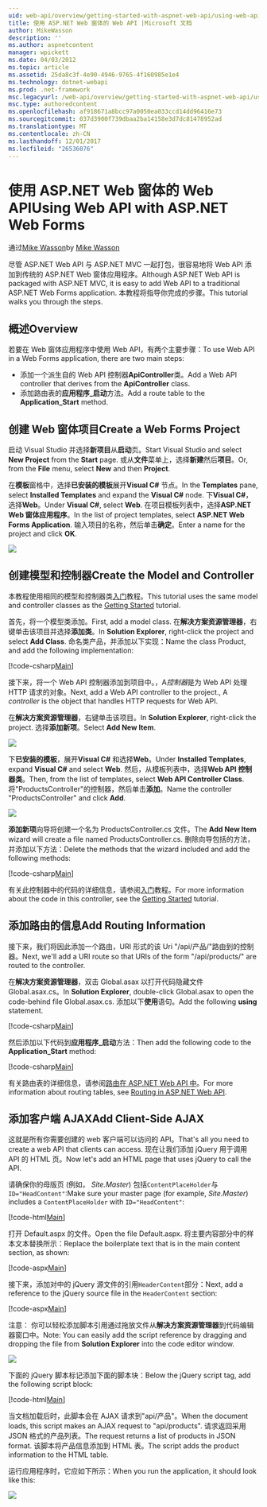 ```yaml
---
uid: web-api/overview/getting-started-with-aspnet-web-api/using-web-api-with-aspnet-web-forms
title: 使用 ASP.NET Web 窗体的 Web API |Microsoft 文档
author: MikeWasson
description: ''
ms.author: aspnetcontent
manager: wpickett
ms.date: 04/03/2012
ms.topic: article
ms.assetid: 25da8c3f-4e90-4946-9765-4f160985e1e4
ms.technology: dotnet-webapi
ms.prod: .net-framework
msc.legacyurl: /web-api/overview/getting-started-with-aspnet-web-api/using-web-api-with-aspnet-web-forms
msc.type: authoredcontent
ms.openlocfilehash: af918671a8bcc97a0050ea033ccd14dd96416e73
ms.sourcegitcommit: 037d3900f739dbaa2ba14158e3d7dc81478952ad
ms.translationtype: MT
ms.contentlocale: zh-CN
ms.lasthandoff: 12/01/2017
ms.locfileid: "26536076"
---
```

<a name="using-web-api-with-aspnet-web-forms"></a><span data-ttu-id="a1f3a-102">使用 ASP.NET Web 窗体的 Web API</span><span class="sxs-lookup"><span data-stu-id="a1f3a-102">Using Web API with ASP.NET Web Forms</span></span>
====================
<span data-ttu-id="a1f3a-103">通过[Mike Wasson](https://github.com/MikeWasson)</span><span class="sxs-lookup"><span data-stu-id="a1f3a-103">by [Mike Wasson](https://github.com/MikeWasson)</span></span>

<span data-ttu-id="a1f3a-104">尽管 ASP.NET Web API 与 ASP.NET MVC 一起打包，很容易地将 Web API 添加到传统的 ASP.NET Web 窗体应用程序。</span><span class="sxs-lookup"><span data-stu-id="a1f3a-104">Although ASP.NET Web API is packaged with ASP.NET MVC, it is easy to add Web API to a traditional ASP.NET Web Forms application.</span></span> <span data-ttu-id="a1f3a-105">本教程将指导你完成的步骤。</span><span class="sxs-lookup"><span data-stu-id="a1f3a-105">This tutorial walks you through the steps.</span></span>

## <a name="overview"></a><span data-ttu-id="a1f3a-106">概述</span><span class="sxs-lookup"><span data-stu-id="a1f3a-106">Overview</span></span>

<span data-ttu-id="a1f3a-107">若要在 Web 窗体应用程序中使用 Web API，有两个主要步骤：</span><span class="sxs-lookup"><span data-stu-id="a1f3a-107">To use Web API in a Web Forms application, there are two main steps:</span></span>

- <span data-ttu-id="a1f3a-108">添加一个派生自的 Web API 控制器**ApiController**类。</span><span class="sxs-lookup"><span data-stu-id="a1f3a-108">Add a Web API controller that derives from the **ApiController** class.</span></span>
- <span data-ttu-id="a1f3a-109">添加路由表的**应用程序\_启动**方法。</span><span class="sxs-lookup"><span data-stu-id="a1f3a-109">Add a route table to the **Application\_Start** method.</span></span>

## <a name="create-a-web-forms-project"></a><span data-ttu-id="a1f3a-110">创建 Web 窗体项目</span><span class="sxs-lookup"><span data-stu-id="a1f3a-110">Create a Web Forms Project</span></span>

<span data-ttu-id="a1f3a-111">启动 Visual Studio 并选择**新项目**从**启动**页。</span><span class="sxs-lookup"><span data-stu-id="a1f3a-111">Start Visual Studio and select **New Project** from the **Start** page.</span></span> <span data-ttu-id="a1f3a-112">或从**文件**菜单上，选择**新建**然后**项目**。</span><span class="sxs-lookup"><span data-stu-id="a1f3a-112">Or, from the **File** menu, select **New** and then **Project**.</span></span>

<span data-ttu-id="a1f3a-113">在**模板**窗格中，选择**已安装的模板**展开**Visual C#** 节点。</span><span class="sxs-lookup"><span data-stu-id="a1f3a-113">In the **Templates** pane, select **Installed Templates** and expand the **Visual C#** node.</span></span> <span data-ttu-id="a1f3a-114">下**Visual C#**，选择**Web**。</span><span class="sxs-lookup"><span data-stu-id="a1f3a-114">Under **Visual C#**, select **Web**.</span></span> <span data-ttu-id="a1f3a-115">在项目模板列表中，选择**ASP.NET Web 窗体应用程序**。</span><span class="sxs-lookup"><span data-stu-id="a1f3a-115">In the list of project templates, select **ASP.NET Web Forms Application**.</span></span> <span data-ttu-id="a1f3a-116">输入项目的名称，然后单击**确定**。</span><span class="sxs-lookup"><span data-stu-id="a1f3a-116">Enter a name for the project and click **OK**.</span></span>

![](using-web-api-with-aspnet-web-forms/_static/image1.png)

## <a name="create-the-model-and-controller"></a><span data-ttu-id="a1f3a-117">创建模型和控制器</span><span class="sxs-lookup"><span data-stu-id="a1f3a-117">Create the Model and Controller</span></span>

<span data-ttu-id="a1f3a-118">本教程使用相同的模型和控制器类[入门](tutorial-your-first-web-api.md)教程。</span><span class="sxs-lookup"><span data-stu-id="a1f3a-118">This tutorial uses the same model and controller classes as the [Getting Started](tutorial-your-first-web-api.md) tutorial.</span></span>

<span data-ttu-id="a1f3a-119">首先，将一个模型类添加。</span><span class="sxs-lookup"><span data-stu-id="a1f3a-119">First, add a model class.</span></span> <span data-ttu-id="a1f3a-120">在**解决方案资源管理器**，右键单击该项目并选择**添加类**。</span><span class="sxs-lookup"><span data-stu-id="a1f3a-120">In **Solution Explorer**, right-click the project and select **Add Class**.</span></span> <span data-ttu-id="a1f3a-121">命名类产品，并添加以下实现：</span><span class="sxs-lookup"><span data-stu-id="a1f3a-121">Name the class Product, and add the following implementation:</span></span>

[!code-csharp[Main](using-web-api-with-aspnet-web-forms/samples/sample1.cs)]

<span data-ttu-id="a1f3a-122">接下来，将一个 Web API 控制器添加到项目中。，A*控制器*是为 Web API 处理 HTTP 请求的对象。</span><span class="sxs-lookup"><span data-stu-id="a1f3a-122">Next, add a Web API controller to the project., A *controller* is the object that handles HTTP requests for Web API.</span></span>

<span data-ttu-id="a1f3a-123">在**解决方案资源管理器**，右键单击该项目。</span><span class="sxs-lookup"><span data-stu-id="a1f3a-123">In **Solution Explorer**, right-click the project.</span></span> <span data-ttu-id="a1f3a-124">选择**添加新项**。</span><span class="sxs-lookup"><span data-stu-id="a1f3a-124">Select **Add New Item**.</span></span>

![](using-web-api-with-aspnet-web-forms/_static/image2.png)

<span data-ttu-id="a1f3a-125">下**已安装的模板**，展开**Visual C#** 和选择**Web**。</span><span class="sxs-lookup"><span data-stu-id="a1f3a-125">Under **Installed Templates**, expand **Visual C#** and select **Web**.</span></span> <span data-ttu-id="a1f3a-126">然后，从模板列表中，选择**Web API 控制器类**。</span><span class="sxs-lookup"><span data-stu-id="a1f3a-126">Then, from the list of templates, select **Web API Controller Class**.</span></span> <span data-ttu-id="a1f3a-127">将"ProductsController"的控制器，然后单击**添加**。</span><span class="sxs-lookup"><span data-stu-id="a1f3a-127">Name the controller "ProductsController" and click **Add**.</span></span>

![](using-web-api-with-aspnet-web-forms/_static/image3.png)

<span data-ttu-id="a1f3a-128">**添加新项**向导将创建一个名为 ProductsController.cs 文件。</span><span class="sxs-lookup"><span data-stu-id="a1f3a-128">The **Add New Item** wizard will create a file named ProductsController.cs.</span></span> <span data-ttu-id="a1f3a-129">删除向导包括的方法，并添加以下方法：</span><span class="sxs-lookup"><span data-stu-id="a1f3a-129">Delete the methods that the wizard included and add the following methods:</span></span>

[!code-csharp[Main](using-web-api-with-aspnet-web-forms/samples/sample2.cs)]

<span data-ttu-id="a1f3a-130">有关此控制器中的代码的详细信息，请参阅[入门](tutorial-your-first-web-api.md)教程。</span><span class="sxs-lookup"><span data-stu-id="a1f3a-130">For more information about the code in this controller, see the [Getting Started](tutorial-your-first-web-api.md) tutorial.</span></span>

## <a name="add-routing-information"></a><span data-ttu-id="a1f3a-131">添加路由的信息</span><span class="sxs-lookup"><span data-stu-id="a1f3a-131">Add Routing Information</span></span>

<span data-ttu-id="a1f3a-132">接下来，我们将因此添加一个路由，URI 形式的该 Uri &quot;/api/产品/&quot;路由到的控制器。</span><span class="sxs-lookup"><span data-stu-id="a1f3a-132">Next, we'll add a URI route so that URIs of the form &quot;/api/products/&quot; are routed to the controller.</span></span>

<span data-ttu-id="a1f3a-133">在**解决方案资源管理器**，双击 Global.asax 以打开代码隐藏文件 Global.asax.cs。</span><span class="sxs-lookup"><span data-stu-id="a1f3a-133">In **Solution Explorer**, double-click Global.asax to open the code-behind file Global.asax.cs.</span></span> <span data-ttu-id="a1f3a-134">添加以下**使用**语句。</span><span class="sxs-lookup"><span data-stu-id="a1f3a-134">Add the following **using** statement.</span></span>

[!code-csharp[Main](using-web-api-with-aspnet-web-forms/samples/sample3.cs)]

<span data-ttu-id="a1f3a-135">然后添加以下代码到**应用程序\_启动**方法：</span><span class="sxs-lookup"><span data-stu-id="a1f3a-135">Then add the following code to the **Application\_Start** method:</span></span>

[!code-csharp[Main](using-web-api-with-aspnet-web-forms/samples/sample4.cs)]

<span data-ttu-id="a1f3a-136">有关路由表的详细信息，请参阅[路由在 ASP.NET Web API 中](../web-api-routing-and-actions/routing-in-aspnet-web-api.md)。</span><span class="sxs-lookup"><span data-stu-id="a1f3a-136">For more information about routing tables, see [Routing in ASP.NET Web API](../web-api-routing-and-actions/routing-in-aspnet-web-api.md).</span></span>

## <a name="add-client-side-ajax"></a><span data-ttu-id="a1f3a-137">添加客户端 AJAX</span><span class="sxs-lookup"><span data-stu-id="a1f3a-137">Add Client-Side AJAX</span></span>

<span data-ttu-id="a1f3a-138">这就是所有你需要创建的 web 客户端可以访问的 API。</span><span class="sxs-lookup"><span data-stu-id="a1f3a-138">That's all you need to create a web API that clients can access.</span></span> <span data-ttu-id="a1f3a-139">现在让我们添加 jQuery 用于调用 API 的 HTML 页。</span><span class="sxs-lookup"><span data-stu-id="a1f3a-139">Now let's add an HTML page that uses jQuery to call the API.</span></span>

<span data-ttu-id="a1f3a-140">请确保你的母版页 (例如， *Site.Master*) 包括`ContentPlaceHolder`与`ID="HeadContent"`:</span><span class="sxs-lookup"><span data-stu-id="a1f3a-140">Make sure your master page (for example, *Site.Master*) includes a `ContentPlaceHolder` with `ID="HeadContent"`:</span></span>

[!code-html[Main](using-web-api-with-aspnet-web-forms/samples/sample8.html)]

<span data-ttu-id="a1f3a-141">打开 Default.aspx 的文件。</span><span class="sxs-lookup"><span data-stu-id="a1f3a-141">Open the file Default.aspx.</span></span> <span data-ttu-id="a1f3a-142">将主要内容部分中的样本文本替换所示：</span><span class="sxs-lookup"><span data-stu-id="a1f3a-142">Replace the boilerplate text that is in the main content section, as shown:</span></span>

[!code-aspx[Main](using-web-api-with-aspnet-web-forms/samples/sample5.aspx)]

<span data-ttu-id="a1f3a-143">接下来，添加对中的 jQuery 源文件的引用`HeaderContent`部分：</span><span class="sxs-lookup"><span data-stu-id="a1f3a-143">Next, add a reference to the jQuery source file in the `HeaderContent` section:</span></span>

[!code-aspx[Main](using-web-api-with-aspnet-web-forms/samples/sample6.aspx?highlight=2)]

<span data-ttu-id="a1f3a-144">注意： 你可以轻松添加脚本引用通过拖放文件从**解决方案资源管理器**到代码编辑器窗口中。</span><span class="sxs-lookup"><span data-stu-id="a1f3a-144">Note: You can easily add the script reference by dragging and dropping the file from **Solution Explorer** into the code editor window.</span></span>

![](using-web-api-with-aspnet-web-forms/_static/image4.png)

<span data-ttu-id="a1f3a-145">下面的 jQuery 脚本标记添加下面的脚本块：</span><span class="sxs-lookup"><span data-stu-id="a1f3a-145">Below the jQuery script tag, add the following script block:</span></span>

[!code-html[Main](using-web-api-with-aspnet-web-forms/samples/sample7.html)]

<span data-ttu-id="a1f3a-146">当文档加载后时，此脚本会在 AJAX 请求到&quot;api/产品&quot;。</span><span class="sxs-lookup"><span data-stu-id="a1f3a-146">When the document loads, this script makes an AJAX request to &quot;api/products&quot;.</span></span> <span data-ttu-id="a1f3a-147">请求返回采用 JSON 格式的产品列表。</span><span class="sxs-lookup"><span data-stu-id="a1f3a-147">The request returns a list of products in JSON format.</span></span> <span data-ttu-id="a1f3a-148">该脚本将产品信息添加到 HTML 表。</span><span class="sxs-lookup"><span data-stu-id="a1f3a-148">The script adds the product information to the HTML table.</span></span>

<span data-ttu-id="a1f3a-149">运行应用程序时，它应如下所示：</span><span class="sxs-lookup"><span data-stu-id="a1f3a-149">When you run the application, it should look like this:</span></span>

![](using-web-api-with-aspnet-web-forms/_static/image5.png)
